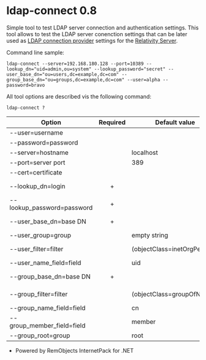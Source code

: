 # ldap-connect 0.8

Simple tool to test LDAP server connection and authentication settings. This tool allows to test the LDAP server conenction settings that can be later used as [LDAP connection provider](http://wiki.remobjects.com/wiki/Relativity_Server_Concepts#Login_provider) settings for the [Relativity Server](http://wiki.remobjects.com/wiki/Relativity).

Command line sample:
```
ldap-connect --server=192.168.180.128 --port=10389 --lookup_dn="uid=admin,ou=system" --lookup_password="secret" --user_base_dn="ou=users,dc=example,dc=com" --group_base_dn="ou=groups,dc=example,dc=com" --user=alpha --password=bravo
```

All tool options are described vis the following command:
```
ldap-connect ?
```
|Option              | Required | Default value | Description                                          |
| ------------------ |:--------:|---------------|------------------------------------------------------|
|--user=username     |          |               |username                                              |
|--password=password |          |               |password to check                                     |
|--server=hostname   |          |localhost      |LDAP server hostname                                  |
|--port=server port  |          |389            |LDAP server port                                      |
|--cert=certificate  |          |               |SSL certificate                                       |
|--lookup_dn=login   | +        |               |LDAP server login, f.e. 'uid=ldapuser,ou=internal,dc=myserver,dc=com'|
|--lookup_password=password| +  |               |LDAP server password                                  |
|--user_base_dn=base DN | +     |               |user search base DN, f.e. 'ou=users,dc=myserver,dc=com'|
|--user_group=group  |          |empty string   |LDAP group all users should belong to                 |
|--user_filter=filter|          |(objectClass=inetOrgPerson)|LDAP entities filter used to distinguish user entries|
|--user_name_field=field|       |uid            |LDAP field used as user name                          |
|--group_base_dn=base DN| +     |               |group search base DN, f.e. 'ou=groups,dc=myserver,dc=com'|
|--group_filter=filter|         |(objectClass=groupOfNames)|LDAP entities filter used to distinguish group entries|
|--group_name_field=field|      |cn             |LDAP field used as group name                         |
|--group_member_field=field|    |member         |LDAP field containing links to LDAP users             |
|--group_root=group  |          |root           |LDAP group that has full administrative access        |


* Powered by RemObjects InternetPack for .NET
